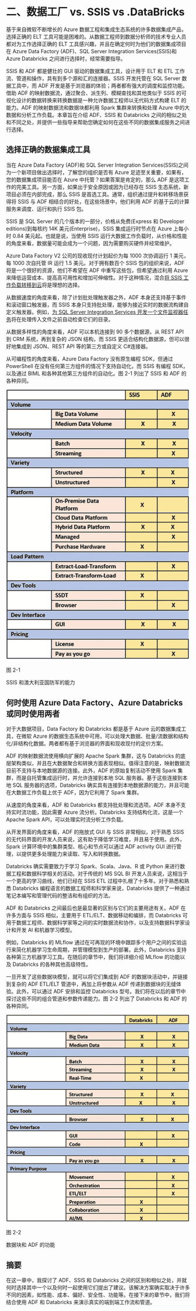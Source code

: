 # 二、数据工厂 vs. SSIS vs .DataBricks

基于来自微软不断增长的 Azure 数据工程和集成生态系统的许多数据集成产品，选择正确的 ELT 工具可能是困难的。从数据工程师到数据分析师的技术专业人员都对为工作选择正确的 ELT 工具感兴趣，并且在确定何时为他们的数据集成项目在 Azure Data Factory (ADF)、SQL Server Integration Services(SSIS)和 Azure Databricks 之间进行选择时，经常需要指导。

SSIS 和 ADF 都是健壮的 GUI 驱动的数据集成工具，设计用于 ELT 和 ETL 工作流、管道和操作，具有到多个源和汇的连接器。SSIS 开发托管在 SQL Server 数据工具中，而 ADF 开发是基于浏览器的体验；两者都有强大的调度和监控功能。借助 ADF 的映射数据流，通过聚合、派生列、模糊查找和其他类似于 SSIS 的可视化设计的数据转换来转换数据是一种允许数据工程师以无代码方式构建 ELT 的能力。ADF 的映射数据流和数据块都利用 Spark 集群来转换和处理 Azure 中的大数据和分析工作负载。本章旨在介绍 ADF、SSIS 和 Databricks 之间的相似之处和不同之处，并提供一些指导来帮助您确定如何在这些不同的数据集成服务之间进行选择。

## 选择正确的数据集成工具

当在 Azure Data Factory (ADF)和 SQL Server Integration Services(SSIS)之间为一个新项目做出选择时，了解您的组织是否有 Azure 足迹至关重要，如果有，您的数据集成项目能否在 Azure 中托管？如果答案是肯定的，那么 ADF 是这项工作的完美工具。另一方面，如果出于安全原因或因为已经存在 SSIS 生态系统，新项目必须在内部完成，那么 SSIS 是首选工具。通常，组织通过提升和转移场景获得将 SSIS 与 ADF 相结合的好处，在这些场景中，他们利用 ADF 的基于云的计算服务来调度、运行和执行 SSIS 包。

SSIS 是 SQL Server 的几个版本的一部分，价格从免费(Express 和 Developer editions)到每核约 14K 美元(Enterprise)，SSIS 集成运行时节点在 Azure 上每小时 0.84 美元起。也就是说，当使用 SSIS 运行大数据工作负载时，从价格和性能的角度来看，数据量可能会成为一个问题，因为需要购买硬件并经常维护。

Azure Data Factory V2 公司的现收现付计划起价为每 1000 次协调运行 1 美元，每 1000 次自托管 IR 运行 1.5 美元。对于拥有数百个 SSIS 包的组织来说，ADF 将是一个很好的资源，他们不希望在 ADF 中重写这些包，但希望通过利用 Azure 来降低运营成本、提高高可用性和增加可伸缩性。对于这种情况，混合[将 SSIS 工作负载转移到云](https://docs.microsoft.com/en-us/sql/integration-services/lift-shift/ssis-azure-lift-shift-ssis-packages-overview%253Fview%253Dsql-server-ver15)将是理想的选择。

从数据速度的角度来看，除了计划批处理触发器之外，ADF 本身还支持基于事件和滚动窗口触发器，而 SSIS 本身只支持批处理，能够为接近实时的数据流构建自定义触发器。例如，[为 SQL Server Integration Services 开发一个文件监视器任务](https://www.mssqltips.com/sqlservertip/4668/developing-a-file-watcher-task-for-sql-server-integration-services/)将在处理传入文件之前自动检查它们的目录。

从数据多样性的角度来看，ADF 可以本机连接到 90 多个数据源，从 REST API 到 CRM 系统，再到复杂的 JSON 结构，而 SSIS 更适合结构化数据源，但可以很好地集成到 JSON、REST API 等的第三方或自定义 C#连接器。

从可编程性的角度来看，Azure Data Factory 没有原生编程 SDK，但通过 PowerShell 在没有任何第三方组件的情况下支持自动化，而 SSIS 有编程 SDK，以及通过 BIML 和各种其他第三方组件的自动化。图 2-1 列出了 SSIS 和 ADF 的各种异同。

![img/511918_1_En_2_Fig1_HTML.jpg](img/511918_1_En_2_Fig1_HTML.jpg)

图 2-1

SSIS 和澳大利亚国防军的能力

## 何时使用 Azure Data Factory、Azure Databricks 或同时使用两者

对于大数据项目，Data Factory 和 Databricks 都是基于 Azure 云的数据集成工具，在微软 Azure 的数据生态系统中可用，可以处理大数据、批量/流数据和结构化/非结构化数据。两者都有基于浏览器的界面和现收现付的定价方案。

ADF 的映射数据流使用横向扩展的 Apache Spark 集群，这与 Databricks 的底层架构类似，并且在大数据聚合和转换方面表现相似。值得注意的是，映射数据流目前不支持与本地数据源的连接。此外，ADF 的原始复制活动不使用 Spark 集群，而是自托管集成运行时，并允许连接到本地 SQL 服务器。基于这些连接到本地 SQL 服务器的选项，Databricks 确实具有连接到本地数据源的能力，并且可能在大数据工作负载上优于 ADF，因为它利用了 Spark 集群。

从速度的角度来看，ADF 和 Databricks 都支持批处理和流选项。ADF 本身不支持实时流功能，因此需要 Azure 流分析。Databricks 支持结构化流，这是一个 Apache Spark API，可以处理实时流分析工作负载。

从开发界面的角度来看，ADF 的拖放式 GUI 与 SSIS 非常相似，对于熟悉 SSIS 的无代码界面的开发人员来说，这有助于降低学习难度，并且易于使用。此外，Spark 计算环境中的集群类型、核心和节点可以通过 ADF activity GUI 进行管理，以提供更多处理能力来读取、写入和转换数据。

Databricks 确实需要致力于学习 Spark、Scala、Java、R 或 Python 来进行数据工程和数据科学相关的活动。对于传统的 MS SQL BI 开发人员来说，这相当于一个更高的学习曲线，他们已经在 SSIS ETL 过程中扎根了十多年。对于熟悉和熟悉 Databricks 编程语言的数据工程师和科学家来说，Databricks 提供了一种通过笔记本编写和管理代码的整洁和有组织的方法。

ADF 和 Databricks 之间最后也是最显著的区别与它们的主要用途有关。ADF 在许多方面与 SSIS 相似，主要用于 ETL/ELT、数据移动和编排，而 Databricks 可用于数据工程师、数据科学家等之间的实时数据流和协作，以及支持数据科学家设计和开发 AI 和机器学习模型。

例如，Databricks 的 MLflow 通过在可再现的环境中跟踪多个用户之间的实验运行来简化机器学习生命周期，并管理模型到生产的部署。此外，Databricks 支持各种第三方机器学习工具。在随后的章节中，我们将详细介绍 MLflow 的功能以及 Databricks 的各种其他高级特性。

一旦开发了这些数据块模型，就可以将它们集成到 ADF 的数据块活动中，并链接到复杂的 ADF ETL/ELT 管道中，再加上将参数从 ADF 传递到数据块的无缝体验。此外，可以通过 ADF 安排和监控 Databricks 型号。我们将在以后的章节中探讨这些不同的组合管道和参数传递能力。图 2-2 列出了 Databricks 和 ADF 的各种异同。

![img/511918_1_En_2_Fig2_HTML.jpg](img/511918_1_En_2_Fig2_HTML.jpg)

图 2-2

数据块和 ADF 的功能

## 摘要

在这一章中，我探讨了 ADF、SSIS 和 Databricks 之间的区别和相似之处，并就何时选择其中一个以及何时一起使用它们提出了建议。该解决方案确实取决于许多不同的因素，如性能、成本、偏好、安全性、功能等。在接下来的章节中，我们将结合使用 ADF 和 Databricks 来演示真实的端到端工作流和管道。
